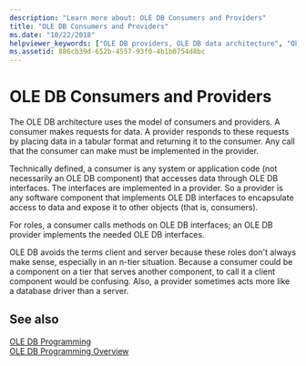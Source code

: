 ```yaml
---
description: "Learn more about: OLE DB Consumers and Providers"
title: "OLE DB Consumers and Providers"
ms.date: "10/22/2018"
helpviewer_keywords: ["OLE DB providers, OLE DB data architecture", "OLE DB providers", "OLE DB consumers, OLE DB data architecture", "OLE DB consumers", "OLE DB, data model"]
ms.assetid: 886cb39d-652b-4557-93f0-4b1b0754d8bc
---
```

# OLE DB Consumers and Providers

The OLE DB architecture uses the model of consumers and providers. A consumer makes requests for data. A provider responds to these requests by placing data in a tabular format and returning it to the consumer. Any call that the consumer can make must be implemented in the provider.

Technically defined, a consumer is any system or application code (not necessarily an OLE DB component) that accesses data through OLE DB interfaces. The interfaces are implemented in a provider. So a provider is any software component that implements OLE DB interfaces to encapsulate access to data and expose it to other objects (that is, consumers).

For roles, a consumer calls methods on OLE DB interfaces; an OLE DB provider implements the needed OLE DB interfaces.

OLE DB avoids the terms client and server because these roles don't always make sense, especially in an n-tier situation. Because a consumer could be a component on a tier that serves another component, to call it a client component would be confusing. Also, a provider sometimes acts more like a database driver than a server.

## See also

[OLE DB Programming](../../data/oledb/ole-db-programming.md)<br/>
[OLE DB Programming Overview](../../data/oledb/ole-db-programming-overview.md)
